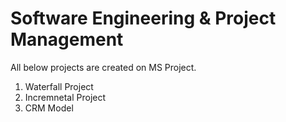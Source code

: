 # Software Engineering & Project Management
All below projects are created on MS Project.

1) Waterfall Project
2) Incremnetal Project
3) CRM Model
